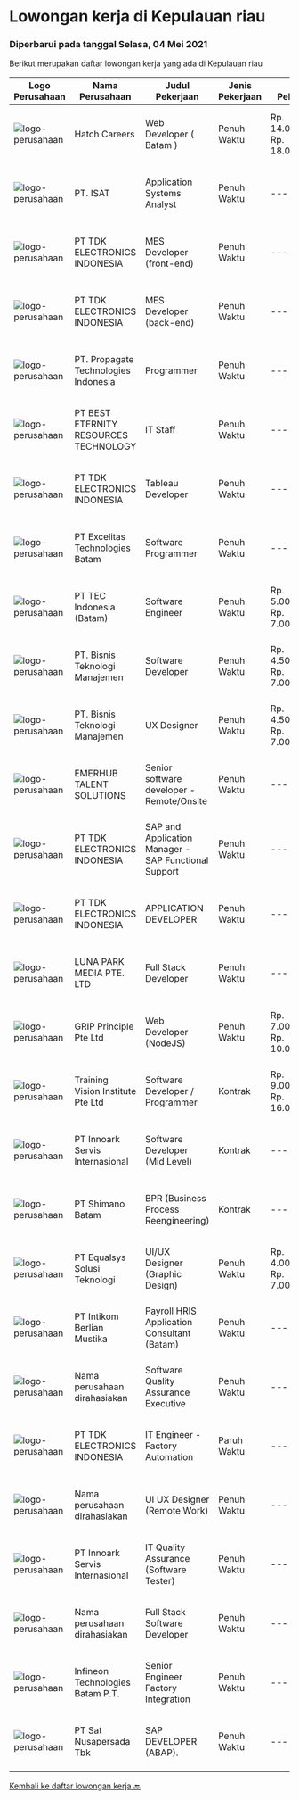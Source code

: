 
  # Lowongan kerja di Kepulauan riau

  ### Diperbarui pada tanggal Selasa, 04 Mei 2021

  Berikut merupakan daftar lowongan kerja yang ada di Kepulauan riau

  |Logo Perusahaan | Nama Perusahaan | Judul Pekerjaan | Jenis Pekerjaan | Gaji Pekerjaan | Lokasi | Deskripsi | Tanggal diunggah | Pranala |
  | -------------- | --------------- | --------------- | --------- | --------- | -------------- | ------- | ----------- | ----------- |
  |![logo-perusahaan](https://image-service-cdn.seek.com.au/6793308303fcc978a0861339c1682a6ffa0cb065/ee4dce1061f3f616224767ad58cb2fc751b8d2dc)|Hatch Careers|Web Developer ( Batam )|Penuh Waktu|Rp. 14.000.000-Rp. 18.000.000|Kepulauan Riau|Responsibilities-Build complex Web applications-Build server side infrastructure.-Contribute in all phases of the development lifecycle-Write well...|Senin, 03 Mei 2021|https://www.jobstreet.co.id/id/job/web-developer-batam-8517276/origin/sg?token=0~a935f47a-547a-4c84-aa2b-af157a750d97&sectionRank=1&jobId=jobstreet-sg-job-8517276|
|![logo-perusahaan](https://image-service-cdn.seek.com.au/656751b24171179707a10b1910b9c4c764a5330b/ee4dce1061f3f616224767ad58cb2fc751b8d2dc)|PT. ISAT|Application Systems Analyst|Penuh Waktu|---|Batam|Primary role purpose:Application Support Analyst will be responsible to provide technical support for existing applications and supporting the...|Sabtu, 01 Mei 2021|https://www.jobstreet.co.id/id/job/application-systems-analyst-3514114?token=0~a935f47a-547a-4c84-aa2b-af157a750d97&sectionRank=2&jobId=jobstreet-id-job-3514114|
|![logo-perusahaan](https://image-service-cdn.seek.com.au/06fc1b1a35685ed89d33f0bae42945089dafdcbc/ee4dce1061f3f616224767ad58cb2fc751b8d2dc)|PT TDK ELECTRONICS INDONESIA|MES Developer (front-end)|Penuh Waktu|---|Batam|• Solid front-end web design experience• Excellent knowledge of object-oriented and/or functional programming• Strong native Javascript coding skills•...|Sabtu, 01 Mei 2021|https://www.jobstreet.co.id/id/job/mes-developer-front-end-3509243?token=0~a935f47a-547a-4c84-aa2b-af157a750d97&sectionRank=3&jobId=jobstreet-id-job-3509243|
|![logo-perusahaan](https://image-service-cdn.seek.com.au/06fc1b1a35685ed89d33f0bae42945089dafdcbc/ee4dce1061f3f616224767ad58cb2fc751b8d2dc)|PT TDK ELECTRONICS INDONESIA|MES Developer (back-end)|Penuh Waktu|---|Batam|• More than 3 years of experience with C#/.Net development• Participation in medium to large projects using a source control tool (preferably Git)•...|Sabtu, 01 Mei 2021|https://www.jobstreet.co.id/id/job/mes-developer-back-end-3509224?token=0~a935f47a-547a-4c84-aa2b-af157a750d97&sectionRank=4&jobId=jobstreet-id-job-3509224|
|![logo-perusahaan](https://us.123rf.com/450wm/pavelstasevich/pavelstasevich1811/pavelstasevich181101027/112815900-stock-vector-no-image-available-icon-flat-vector.jpg?ver=6)|PT. Propagate Technologies Indonesia|Programmer|Penuh Waktu|---|Batam|Candidate must possess at least Bachelor's Degree in Computer Science/Information Technology or equivalent. At least 2 Year(s) of working experience...|Senin, 26 April 2021|https://www.jobstreet.co.id/id/job/programmer-3516851?token=0~a935f47a-547a-4c84-aa2b-af157a750d97&sectionRank=5&jobId=jobstreet-id-job-3516851|
|![logo-perusahaan](https://image-service-cdn.seek.com.au/51577f02e513555dd264889f38073596282605f6/ee4dce1061f3f616224767ad58cb2fc751b8d2dc)|PT BEST ETERNITY RESOURCES TECHNOLOGY|IT Staff|Penuh Waktu|---|Batam|Recruitments: Candidate must possess at least SMU in any field. Required language(s): Mandarin At least 1 year(s) of working experience in the related...|Senin, 26 April 2021|https://www.jobstreet.co.id/id/job/it-staff-3516680?token=0~a935f47a-547a-4c84-aa2b-af157a750d97&sectionRank=6&jobId=jobstreet-id-job-3516680|
|![logo-perusahaan](https://image-service-cdn.seek.com.au/06fc1b1a35685ed89d33f0bae42945089dafdcbc/ee4dce1061f3f616224767ad58cb2fc751b8d2dc)|PT TDK ELECTRONICS INDONESIA|Tableau Developer|Penuh Waktu|---|Batam|Proven experience of working as a data scientist, or in a developer role, would be advantageous. Applicants should also be able to demonstrate their...|Kamis, 29 April 2021|https://www.jobstreet.co.id/id/job/tableau-developer-3520604?token=0~a935f47a-547a-4c84-aa2b-af157a750d97&sectionRank=7&jobId=jobstreet-id-job-3520604|
|![logo-perusahaan](https://image-service-cdn.seek.com.au/547ac594c991b1e9835ba196252c1c187b7960ba/ee4dce1061f3f616224767ad58cb2fc751b8d2dc)|PT Excelitas Technologies Batam|Software Programmer|Penuh Waktu|---|Batam|Lead assigned digitalization project and any project related to Industry 4.0 journey in manufacturing plant. Testing and evaluating new programs...|Senin, 26 April 2021|https://www.jobstreet.co.id/id/job/software-programmer-3516544?token=0~a935f47a-547a-4c84-aa2b-af157a750d97&sectionRank=8&jobId=jobstreet-id-job-3516544|
|![logo-perusahaan](https://image-service-cdn.seek.com.au/18922dc24234f64060e074f0e7093dddd2da8344/ee4dce1061f3f616224767ad58cb2fc751b8d2dc)|PT TEC Indonesia (Batam)|Software Engineer|Penuh Waktu|Rp. 5.000.000-Rp. 7.000.000|Batam|Bachelor degree in Electrical Engineer/Computer Science Good skill to operate C++ or familiar with C#, Android, VB, Java, web programming Good...|Selasa, 27 April 2021|https://www.jobstreet.co.id/id/job/software-engineer-3517551?token=0~a935f47a-547a-4c84-aa2b-af157a750d97&sectionRank=9&jobId=jobstreet-id-job-3517551|
|![logo-perusahaan](https://image-service-cdn.seek.com.au/070c4f5fd5a72b108dde6f33257c8f456ed5e2aa/ee4dce1061f3f616224767ad58cb2fc751b8d2dc)|PT. Bisnis Teknologi Manajemen|Software Developer|Penuh Waktu|Rp. 4.500.000-Rp. 7.000.000|Batam|Requirements: Candidate must possess at least a Bachelor's Degree in Computer Science or related engineering discipline At least 1+ years of...|Sabtu, 24 April 2021|https://www.jobstreet.co.id/id/job/software-developer-3502916?token=0~a935f47a-547a-4c84-aa2b-af157a750d97&sectionRank=10&jobId=jobstreet-id-job-3502916|
|![logo-perusahaan](https://image-service-cdn.seek.com.au/070c4f5fd5a72b108dde6f33257c8f456ed5e2aa/ee4dce1061f3f616224767ad58cb2fc751b8d2dc)|PT. Bisnis Teknologi Manajemen|UX Designer|Penuh Waktu|Rp. 4.500.000-Rp. 7.000.000|Batam|Responsibilities: Facilitate the client’s product vision by researching, conceiving, sketching, prototyping and user-testing experiences for solutions...|Sabtu, 24 April 2021|https://www.jobstreet.co.id/id/job/ux-designer-3502884?token=0~a935f47a-547a-4c84-aa2b-af157a750d97&sectionRank=11&jobId=jobstreet-id-job-3502884|
|![logo-perusahaan](https://image-service-cdn.seek.com.au/956863e93e04787db617ea3231d4e0793b12d127/ee4dce1061f3f616224767ad58cb2fc751b8d2dc)|EMERHUB TALENT SOLUTIONS|Senior software developer - Remote/Onsite|Penuh Waktu|---|Batam|SENIOR SOFTWARE ENGINEER Our client is a well-known and respected Singaporean software company.  They are currently in growth mode and looking to add...|Selasa, 27 April 2021|https://www.jobstreet.co.id/id/job/senior-software-developer-remote-onsite-3517521?token=0~a935f47a-547a-4c84-aa2b-af157a750d97&sectionRank=12&jobId=jobstreet-id-job-3517521|
|![logo-perusahaan](https://image-service-cdn.seek.com.au/06fc1b1a35685ed89d33f0bae42945089dafdcbc/ee4dce1061f3f616224767ad58cb2fc751b8d2dc)|PT TDK ELECTRONICS INDONESIA|SAP and Application Manager - SAP Functional Support|Penuh Waktu|---|Batam|Responsibilities: Project roll out support for software development and global system changes. Propose and implement process improvement and...|Sabtu, 24 April 2021|https://www.jobstreet.co.id/id/job/sap-and-application-manager-sap-functional-support-3507501?token=0~a935f47a-547a-4c84-aa2b-af157a750d97&sectionRank=13&jobId=jobstreet-id-job-3507501|
|![logo-perusahaan](https://image-service-cdn.seek.com.au/06fc1b1a35685ed89d33f0bae42945089dafdcbc/ee4dce1061f3f616224767ad58cb2fc751b8d2dc)|PT TDK ELECTRONICS INDONESIA|APPLICATION DEVELOPER|Penuh Waktu|---|Batam|Development of software applications utilizing project management best practices. Implementation of processes design in application with reference to...|Jumat, 23 April 2021|https://www.jobstreet.co.id/id/job/application-developer-3501247?token=0~a935f47a-547a-4c84-aa2b-af157a750d97&sectionRank=14&jobId=jobstreet-id-job-3501247|
|![logo-perusahaan](https://image-service-cdn.seek.com.au/0f89fbce8d89c1c23e7e54184fe369b22e4fcd21/ee4dce1061f3f616224767ad58cb2fc751b8d2dc)|LUNA PARK MEDIA PTE. LTD|Full Stack Developer|Penuh Waktu|---|Batam|We are looking for an enthusiastic candidate who wants to join our team in Batam and contribute to the international growth of our online advertising...|Kamis, 22 April 2021|https://www.jobstreet.co.id/id/job/full-stack-developer-8494395/origin/sg?token=0~a935f47a-547a-4c84-aa2b-af157a750d97&sectionRank=15&jobId=jobstreet-sg-job-8494395|
|![logo-perusahaan](https://image-service-cdn.seek.com.au/db7c2c9e625e61146670882a0e1dcf442b8f74a8/ee4dce1061f3f616224767ad58cb2fc751b8d2dc)|GRIP Principle Pte Ltd|Web Developer (NodeJS)|Penuh Waktu|Rp. 7.000.000-Rp. 10.000.000|Batam|WHAT YOU WILL LEARN  Strengthen your full-stack programming skills You'll learn how to write clean code by adhering to our programming best practices...|Kamis, 22 April 2021|https://www.jobstreet.co.id/id/job/web-developer-nodejs-3500896?token=0~a935f47a-547a-4c84-aa2b-af157a750d97&sectionRank=16&jobId=jobstreet-id-job-3500896|
|![logo-perusahaan](https://image-service-cdn.seek.com.au/8a8356da5f33b537fb39f80781875422d574af24/ee4dce1061f3f616224767ad58cb2fc751b8d2dc)|Training Vision Institute Pte Ltd|Software Developer / Programmer|Kontrak|Rp. 9.000.000-Rp. 16.000.000|Batam|Job Responsibilities: Work closely with team members to propose design solutions/ specifications for an ERP system (Odoo). Develop Odoo system...|Kamis, 22 April 2021|https://www.jobstreet.co.id/id/job/software-developer-programmer-8458804/origin/sg?token=0~a935f47a-547a-4c84-aa2b-af157a750d97&sectionRank=17&jobId=jobstreet-sg-job-8458804|
|![logo-perusahaan](https://image-service-cdn.seek.com.au/42fbf21ac6c754ae349c9ad8b5492f5e88d4f2e7/ee4dce1061f3f616224767ad58cb2fc751b8d2dc)|PT Innoark Servis Internasional|Software Developer (Mid Level)|Kontrak|---|Batam|Responsibilities: Working on project-based requirements Providing solution for issues Providing idea to maintain and improve current working system Be...|Rabu, 21 April 2021|https://www.jobstreet.co.id/id/job/software-developer-mid-level-3499577?token=0~a935f47a-547a-4c84-aa2b-af157a750d97&sectionRank=18&jobId=jobstreet-id-job-3499577|
|![logo-perusahaan](https://image-service-cdn.seek.com.au/6aec31a5af5a52b0e326ea3affb5eee4bf6d6e57/ee4dce1061f3f616224767ad58cb2fc751b8d2dc)|PT Shimano Batam|BPR (Business Process Reengineering)|Kontrak|---|Batam|Job Descriptions: Maintain master data and documentation of SAP &amp; Internal system for MM/PP/Inventory. Prepare comprehensive and detailed reports...|Kamis, 15 April 2021|https://www.jobstreet.co.id/id/job/bpr-business-process-reengineering-3507982?token=0~a935f47a-547a-4c84-aa2b-af157a750d97&sectionRank=19&jobId=jobstreet-id-job-3507982|
|![logo-perusahaan](https://image-service-cdn.seek.com.au/cf6d9b9362f34572218f6a132da744549ab3eacd/ee4dce1061f3f616224767ad58cb2fc751b8d2dc)|PT Equalsys Solusi Teknologi|UI/UX Designer (Graphic Design)|Penuh Waktu|Rp. 4.000.000-Rp. 7.000.000|Kepulauan Riau|RESPONSIBILITIES Design web based or mobile device application screens Create story boards showing User Interface (UI) work flows Understand User...|Rabu, 14 April 2021|https://www.jobstreet.co.id/id/job/ui-ux-designer-graphic-design-3507141?token=0~a935f47a-547a-4c84-aa2b-af157a750d97&sectionRank=20&jobId=jobstreet-id-job-3507141|
|![logo-perusahaan](https://image-service-cdn.seek.com.au/b347a5db7bae44fc4f1840dce250ff7e192c56cb/ee4dce1061f3f616224767ad58cb2fc751b8d2dc)|PT Intikom Berlian Mustika|Payroll HRIS Application Consultant (Batam)|Penuh Waktu|---|Batam|Requirements: Bachelor Degree / Master Degree in Accounting / Management / Finance / Industrial Engineering / System Information / SDM or other...|Selasa, 13 April 2021|https://www.jobstreet.co.id/id/job/payroll-hris-application-consultant-batam-3505807?token=0~a935f47a-547a-4c84-aa2b-af157a750d97&sectionRank=21&jobId=jobstreet-id-job-3505807|
|![logo-perusahaan](https://us.123rf.com/450wm/pavelstasevich/pavelstasevich1811/pavelstasevich181101027/112815900-stock-vector-no-image-available-icon-flat-vector.jpg?ver=6)|Nama perusahaan dirahasiakan|Software Quality Assurance Executive|Penuh Waktu|---|Kepulauan Riau|Responsibilities: Review and update functional and design requirements and use cases Backend database testing in including validating stored...|Kamis, 08 April 2021|https://www.jobstreet.co.id/id/job/software-quality-assurance-executive-3501248?token=0~a935f47a-547a-4c84-aa2b-af157a750d97&sectionRank=22&jobId=jobstreet-id-job-3501248|
|![logo-perusahaan](https://image-service-cdn.seek.com.au/06fc1b1a35685ed89d33f0bae42945089dafdcbc/ee4dce1061f3f616224767ad58cb2fc751b8d2dc)|PT TDK ELECTRONICS INDONESIA|IT Engineer - Factory Automation|Paruh Waktu|---|Batam|Tasks and responsibilities ·        Operation1.    Ensuring the availability and reliability of Factory Automation System.2.    Ensuring the...|Kamis, 08 April 2021|https://www.jobstreet.co.id/id/job/it-engineer-factory-automation-3501892?token=0~a935f47a-547a-4c84-aa2b-af157a750d97&sectionRank=23&jobId=jobstreet-id-job-3501892|
|![logo-perusahaan](https://us.123rf.com/450wm/pavelstasevich/pavelstasevich1811/pavelstasevich181101027/112815900-stock-vector-no-image-available-icon-flat-vector.jpg?ver=6)|Nama perusahaan dirahasiakan|UI UX Designer (Remote Work)|Penuh Waktu|---|Kepulauan Riau|We are looking for UI/UX Designers to join our in-house product development team.Responsibilities include gathering user requirements, designing...|Rabu, 07 April 2021|https://www.jobstreet.co.id/id/job/ui-ux-designer-remote-work-3500916?token=0~a935f47a-547a-4c84-aa2b-af157a750d97&sectionRank=24&jobId=jobstreet-id-job-3500916|
|![logo-perusahaan](https://image-service-cdn.seek.com.au/42fbf21ac6c754ae349c9ad8b5492f5e88d4f2e7/ee4dce1061f3f616224767ad58cb2fc751b8d2dc)|PT Innoark Servis Internasional|IT Quality Assurance (Software Tester)|Penuh Waktu|---|Batam|Requirement: Candidate must possess at least Bachelor's Degree in Computer Science/Information Technology or equivalent. Required language(s): Bahasa...|Selasa, 06 April 2021|https://www.jobstreet.co.id/id/job/it-quality-assurance-software-tester-3499559?token=0~a935f47a-547a-4c84-aa2b-af157a750d97&sectionRank=25&jobId=jobstreet-id-job-3499559|
|![logo-perusahaan](https://us.123rf.com/450wm/pavelstasevich/pavelstasevich1811/pavelstasevich181101027/112815900-stock-vector-no-image-available-icon-flat-vector.jpg?ver=6)|Nama perusahaan dirahasiakan|Full Stack Software Developer|Penuh Waktu|---|Kepulauan Riau|Responsibilities: As part of our growing software development team in Indonesia, you will be primarily involved in: Development of web applications...|Kamis, 08 April 2021|https://www.jobstreet.co.id/id/job/full-stack-software-developer-3501245?token=0~a935f47a-547a-4c84-aa2b-af157a750d97&sectionRank=26&jobId=jobstreet-id-job-3501245|
|![logo-perusahaan](https://image-service-cdn.seek.com.au/14f42c0280ce1186e0295310777a6ff18d11ed40/ee4dce1061f3f616224767ad58cb2fc751b8d2dc)|Infineon Technologies Batam P.T.|Senior Engineer Factory Integration|Penuh Waktu|---|Batam|Part of your life. Part of tomorrow.We make life easier, safer and greener - with technology that achieves more, consumes less and is accessible to...|Kamis, 08 April 2021|https://www.jobstreet.co.id/id/job/senior-engineer-factory-integration-8462657/origin/sg?token=0~a935f47a-547a-4c84-aa2b-af157a750d97&sectionRank=27&jobId=jobstreet-sg-job-8462657|
|![logo-perusahaan](https://image-service-cdn.seek.com.au/cdb9ed79cc2a1e8e2728f5f222b6bb14bdb8265e/ee4dce1061f3f616224767ad58cb2fc751b8d2dc)|PT Sat Nusapersada Tbk|SAP DEVELOPER (ABAP).|Penuh Waktu|---|Batam|Main Responsibilities : Designs, codes, tests, and implements programs. Performs unit tests, monitors results, and takes required corrective actions...|Selasa, 06 April 2021|https://www.jobstreet.co.id/id/job/sap-developer-abap-3499517?token=0~a935f47a-547a-4c84-aa2b-af157a750d97&sectionRank=28&jobId=jobstreet-id-job-3499517|


  [Kembali ke daftar lowongan kerja 🔙](../README.md#daftar-lowongan-kerja)
  